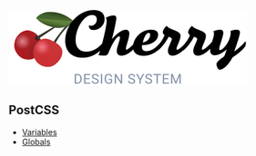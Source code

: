 [![Cheery Logo](./src/assets/images/logo.svg)](https://cherry.design/)

## PostCSS

- [Variables](./src/assets/css/variables.css)
- [Globals](./src/assets/css/globals.css)
